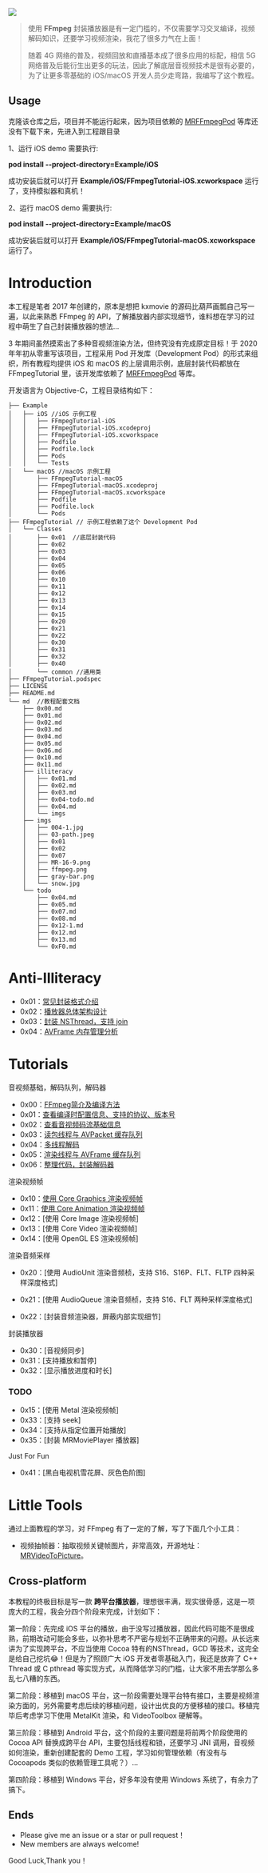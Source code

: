 [![](md/imgs/ffmpeg.png)](https://ffmpeg.org/) 


> 使用 **FFmpeg** 封装播放器是有一定门槛的，不仅需要学习交叉编译，视频解码知识，还要学习视频渲染，我花了很多力气在上面！
> 
> 随着 4G 网络的普及，视频回放和直播基本成了很多应用的标配，相信 5G 网络普及后能衍生出更多的玩法，因此了解底层音视频技术是很有必要的，为了让更多零基础的 iOS/macOS 开发人员少走弯路，我编写了这个教程。

## Usage

克隆该仓库之后，项目并不能运行起来，因为项目依赖的 [MRFFmpegPod](https://github.com/debugly/MRFFToolChainPod) 等库还没有下载下来，先进入到工程跟目录

1、运行 iOS demo 需要执行:

**pod install --project-directory=Example/iOS**

成功安装后就可以打开 **Example/iOS/FFmpegTutorial-iOS.xcworkspace** 运行了，支持模拟器和真机！

2、运行 macOS demo 需要执行:

**pod install --project-directory=Example/macOS**

成功安装后就可以打开 **Example/iOS/FFmpegTutorial-macOS.xcworkspace** 运行了。

# Introduction

本工程是笔者 2017 年创建的，原本是想把 kxmovie 的源码比葫芦画瓢自己写一遍，以此来熟悉 FFmpeg 的 API，了解播放器内部实现细节，谁料想在学习的过程中萌生了自己封装播放器的想法...

3 年期间虽然摸索出了多种音视频渲染方法，但终究没有完成原定目标！于 2020 年年初从零重写该项目，工程采用 Pod 开发库（Development Pod）的形式来组织，所有教程均提供 iOS 和 macOS 的上层调用示例，底层封装代码都放在 FFmpegTutorial 里，该开发库依赖了 [MRFFmpegPod](https://github.com/debugly/MRFFToolChainPod) 等库。

开发语言为 Objective-C，工程目录结构如下：

```
├── Example
│   ├── iOS //iOS 示例工程
│   │   ├── FFmpegTutorial-iOS
│   │   ├── FFmpegTutorial-iOS.xcodeproj
│   │   ├── FFmpegTutorial-iOS.xcworkspace
│   │   ├── Podfile
│   │   ├── Podfile.lock
│   │   ├── Pods
│   │   └── Tests
│   └── macOS //macOS 示例工程
│       ├── FFmpegTutorial-macOS
│       ├── FFmpegTutorial-macOS.xcodeproj
│       ├── FFmpegTutorial-macOS.xcworkspace
│       ├── Podfile
│       ├── Podfile.lock
│       └── Pods
├── FFmpegTutorial // 示例工程依赖了这个 Development Pod
│   └── Classes
│       ├── 0x01  //底层封装代码
│       ├── 0x02
│       ├── 0x03
│       ├── 0x04
│       ├── 0x05
│       ├── 0x06
│       ├── 0x10
│       ├── 0x11
│       ├── 0x12
│       ├── 0x13
│       ├── 0x14
│       ├── 0x15
│       ├── 0x20
│       ├── 0x21
│       ├── 0x22
│       ├── 0x30
│       ├── 0x31
│       ├── 0x32
│       ├── 0x40
│       └── common //通用类
├── FFmpegTutorial.podspec
├── LICENSE
├── README.md
└── md  //教程配套文档
    ├── 0x00.md
    ├── 0x01.md
    ├── 0x02.md
    ├── 0x03.md
    ├── 0x04.md
    ├── 0x05.md
    ├── 0x06.md
    ├── 0x10.md
    ├── 0x11.md
    ├── illiteracy
    │   ├── 0x01.md
    │   ├── 0x02.md
    │   ├── 0x03.md
    │   ├── 0x04-todo.md
    │   ├── 0x04.md
    │   └── imgs
    ├── imgs
    │   ├── 004-1.jpg
    │   ├── 03-path.jpeg
    │   ├── 0x01
    │   ├── 0x02
    │   ├── 0x07
    │   ├── MR-16-9.png
    │   ├── ffmpeg.png
    │   ├── gray-bar.png
    │   └── snow.jpg
    └── todo
        ├── 0x04.md
        ├── 0x05.md
        ├── 0x07.md
        ├── 0x08.md
        ├── 0x12-1.md
        ├── 0x12.md
        ├── 0x13.md
        └── 0xF0.md
```

# Anti-Illiteracy

- 0x01：[常见封装格式介绍](md/illiteracy/0x01.md)
- 0x02：[播放器总体架构设计](md/illiteracy/0x02.md)
- 0x03：[封装 NSThread，支持 join](md/illiteracy/0x03.md)
- 0x04：[AVFrame 内存管理分析](md/illiteracy/0x04.md)

# Tutorials

音视频基础，解码队列，解码器

- 0x00：[FFmpeg简介及编译方法](md/0x00.md) 
- 0x01：[查看编译时配置信息、支持的协议、版本号](md/0x01.md)
- 0x02：[查看音视频码流基础信息](md/0x02.md)
- 0x03：[读包线程与 AVPacket 缓存队列](md/0x03.md)
- 0x04：[多线程解码](md/0x04.md)
- 0x05：[渲染线程与 AVFrame 缓存队列](md/0x05.md)
- 0x06：[整理代码，封装解码器](md/0x06.md)

渲染视频帧

- 0x10：[使用 Core Graphics 渲染视频帧](md/0x10.md)
- 0x11：[使用 Core Animation 渲染视频帧](md/0x11.md)
- 0x12：[使用 Core Image 渲染视频帧]
- 0x13：[使用 Core Video 渲染视频帧]
- 0x14：[使用 OpenGL ES 渲染视频帧]

渲染音频采样

- 0x20：[使用 AudioUnit 渲染音频桢，支持 S16、S16P、FLT、FLTP 四种采样深度格式]

- 0x21：[使用 AudioQueue 渲染音频桢，支持 S16、FLT 两种采样深度格式]

- 0x22：[封装音频渲染器，屏蔽内部实现细节]

封装播放器

- 0x30：[音视频同步]
- 0x31：[支持播放和暂停]
- 0x32：[显示播放进度和时长]

### TODO

- 0x15：[使用 Metal 渲染视频帧]
- 0x33：[支持 seek]
- 0x34：[支持从指定位置开始播放]
- 0x35：[封装 MRMoviePlayer 播放器]

Just For Fun

- 0x41：[黑白电视机雪花屏、灰色色阶图] 

# Little Tools

通过上面教程的学习，对 FFmpeg 有了一定的了解，写了下面几个小工具：

- 视频抽帧器：抽取视频关键帧图片，非常高效，开源地址：[MRVideoToPicture](https://github.com/debugly/MRVideoToPicture)。

## Cross-platform

本教程的终极目标是写一款 **跨平台播放器**，理想很丰满，现实很骨感，这是一项庞大的工程，我会分四个阶段来完成，计划如下：

第一阶段：先完成 iOS 平台的播放，由于没写过播放器，因此代码可能不是很成熟，前期改动可能会多些，以弥补思考不严密与规划不正确带来的问题。从长远来讲为了实现跨平台，不应当使用 Cocoa 特有的NSThread，GCD 等技术，这完全是给自己挖坑😂！但是为了照顾广大 iOS 开发者零基础入门，我还是放弃了 C++ Thread 或 C pthread 等实现方式，从而降低学习的门槛，让大家不用去学那么多乱七八糟的东西。

第二阶段：移植到 macOS 平台，这一阶段需要处理平台特有接口，主要是视频渲染方面的，另外需要考虑后续的移植问题，设计出优良的方便移植的接口。移植完毕后考虑学习下使用 MetalKit 渲染，和 VideoToolbox 硬解等。

第三阶段：移植到 Android 平台，这个阶段的主要问题是将前两个阶段使用的 Cocoa API 替换成跨平台 API，主要包括线程和锁，还要学习 JNI 调用，音视频如何渲染，重新创建配套的 Demo 工程，学习如何管理依赖（有没有与 Cocoapods 类似的依赖管理工具呢？）...

第四阶段：移植到 Windows 平台，好多年没有使用 Windows 系统了，有余力了搞下。

## Ends

- Please give me an issue or a star or pull request！
- New members are always welcome!

Good Luck,Thank you！
